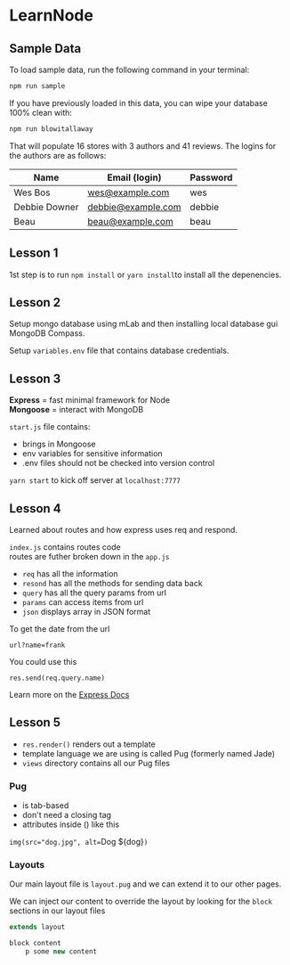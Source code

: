 # LearnNode

## Sample Data

To load sample data, run the following command in your terminal:

```bash
npm run sample
```

If you have previously loaded in this data, you can wipe your database 100% clean with:

```bash
npm run blowitallaway
```

That will populate 16 stores with 3 authors and 41 reviews. The logins for the authors are as follows:

|Name|Email (login)|Password|
|---|---|---|
|Wes Bos|wes@example.com|wes|
|Debbie Downer|debbie@example.com|debbie|
|Beau|beau@example.com|beau|

## Lesson 1

1st step is to run `npm install` or `yarn install`to install all the depenencies.

## Lesson 2

Setup mongo database using mLab and then installing local database gui MongoDB Compass.

Setup `variables.env` file that contains database credentials.

## Lesson 3

**Express** = fast minimal framework for Node <br>
**Mongoose** = interact with MongoDB

`start.js` file contains:

* brings in Mongoose
* env variables for sensitive information
* .env files should not be checked into version control

`yarn start` to kick off server at `localhost:7777`

## Lesson 4

Learned about routes and how express uses req and respond.

`index.js` contains routes code <br>
routes are futher broken down in the `app.js` <br>

* `req` has all the information
* `resond` has all the methods for sending data back
* `query` has all the query params from url
* `params` can access items from url
* `json` displays array in JSON format

To get the date from the url

`url?name=frank`

You could use this

`res.send(req.query.name)`

Learn more on the [Express Docs][express docs]

## Lesson 5

* `res.render()` renders out a template
* template language we are using is called Pug (formerly named Jade)
* `views` directory contains all our Pug files

### Pug

* is tab-based
* don't need a closing tag
* attributes inside () like this

`img(src="dog.jpg", alt=`Dog ${dog}`)`

### Layouts

Our main layout file is `layout.pug` and we can extend it to our other pages.

We can inject our content to override the layout by looking for the `block` sections in our layout files

```js
extends layout

block content
    p some new content
```

[express docs]: https://expressjs.com/en/guide/routing.html